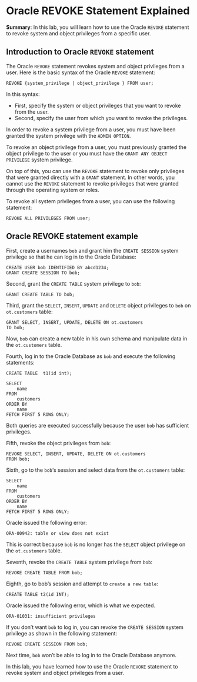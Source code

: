 # Oracle REVOKE Statement Explained

**Summary**: In this lab, you will learn how to use the Oracle `REVOKE` statement to revoke system and object privileges from a specific user.

Introduction to Oracle `REVOKE` statement
-----------------------------------------

The Oracle `REVOKE` statement revokes system and object privileges from a user. Here is the basic syntax of the Oracle `REVOKE` statement:

```
REVOKE {system_privilege | object_privilege } FROM user;
```


In this syntax:

*   First, specify the system or object privileges that you want to revoke from the user.
*   Second, specify the user from which you want to revoke the privileges.

In order to revoke a system privilege from a user, you must have been granted the system privilege with the `ADMIN OPTION`.

To revoke an object privilege from a user, you must previously granted the object privilege to the user or you must have the `GRANT ANY OBJECT PRIVILEGE` system privilege.

On top of this, you can use the `REVOKE` statement to revoke only privileges that were granted directly with a `GRANT` statement. In other words, you cannot use the `REVOKE` statement to revoke privileges that were granted through the operating system or roles.

To revoke all system privileges from a user, you can use the following statement:

```
REVOKE ALL PRIVILEGES FROM user;
```


Oracle REVOKE statement example
-------------------------------

First, create a usernames `bob` and grant him the `CREATE SESSION` system privilege so that he can log in to the Oracle Database:

```
CREATE USER bob IDENTIFIED BY abcd1234;
GRANT CREATE SESSION TO bob;
```


Second, grant the `CREATE TABLE` system privilege to `bob`:

```
GRANT CREATE TABLE TO bob;
```


Third, grant the `SELECT`, `INSERT`, `UPDATE` and `DELETE` object privileges to `bob` on `ot.customers` table:

```
GRANT SELECT, INSERT, UPDATE, DELETE ON ot.customers
TO bob;
```


Now, `bob` can create a new table in his own schema and manipulate data in the `ot.customers` table.

Fourth, log in to the Oracle Database as `bob` and execute the following statements:

```
CREATE TABLE  t1(id int);

SELECT 
    name
FROM 
    customers
ORDER BY 
    name
FETCH FIRST 5 ROWS ONLY; 

```


Both queries are executed successfully because the user `bob` has sufficient privileges.

Fifth, revoke the object privileges from `bob`:

```
REVOKE SELECT, INSERT, UPDATE, DELETE ON ot.customers
FROM bob;
```


Sixth, go to the `bob`‘s session and select data from the `ot.customers` table:

```
SELECT 
    name
FROM 
    customers
ORDER BY 
    name
FETCH FIRST 5 ROWS ONLY; 
```


Oracle issued the following error:

```
ORA-00942: table or view does not exist
```


This is correct because `bob` is no longer has the `SELECT` object privilege on the `ot.customers` table.

Seventh, revoke the `CREATE TABLE` system privilege from `bob`:

```
REVOKE CREATE TABLE FROM bob;

```


Eighth, go to bob’s session and attempt to `create a new table`:

```
CREATE TABLE t2(id INT);

```


Oracle issued the following error, which is what we expected.

```
ORA-01031: insufficient privileges
```


If you don’t want `bob` to log in, you can revoke the `CREATE SESSION` system privilege as shown in the following statement:

```
REVOKE CREATE SESSION FROM bob;
```


Next time, `bob` won’t be able to log in to the Oracle Database anymore.

In this lab, you have learned how to use the Oracle `REVOKE` statement to revoke system and object privileges from a user.
